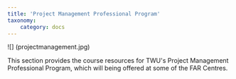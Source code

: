 ```yaml
---
title: 'Project Management Professional Program'
taxonomy:
    category: docs
---
```



![] (projectmanagement.jpg)

This section provides the course resources for TWU's Project Management Professional Program, which will being offered at some of the FAR Centres.
